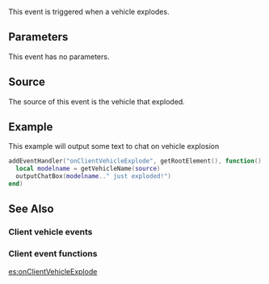 This event is triggered when a vehicle explodes.

Parameters
----------

This event has no parameters.

Source
------

The source of this event is the vehicle that exploded.

Example
-------

This example will output some text to chat on vehicle explosion

``` lua
addEventHandler("onClientVehicleExplode", getRootElement(), function()
  local modelname = getVehicleName(source)
  outputChatBox(modelname.." just exploded!")
end)
```

See Also
--------

### Client vehicle events

### Client event functions

[es:onClientVehicleExplode](/docs/es:onClientVehicleExplode.md "wikilink")
